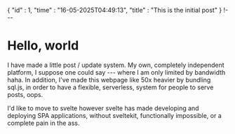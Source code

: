 {
  "id" : 1,
  "time" : "16-05-2025T04:49:13",
  "title" : "This is the initial post"
} 
!---

# Hello, world

I have made a little post / update system. My own, completely independent platform, I suppose one could say --- where I am only limited by bandwidth haha. In addition, I've made this webpage like 50x heavier by bundling sql.js, in order to have a flexible, serverless, system for people to serve posts, oops.

I'd like to move to svelte however svelte has made developing and deploying SPA applications, without sveltekit, functionally impossible, or a complete pain in the ass. 
